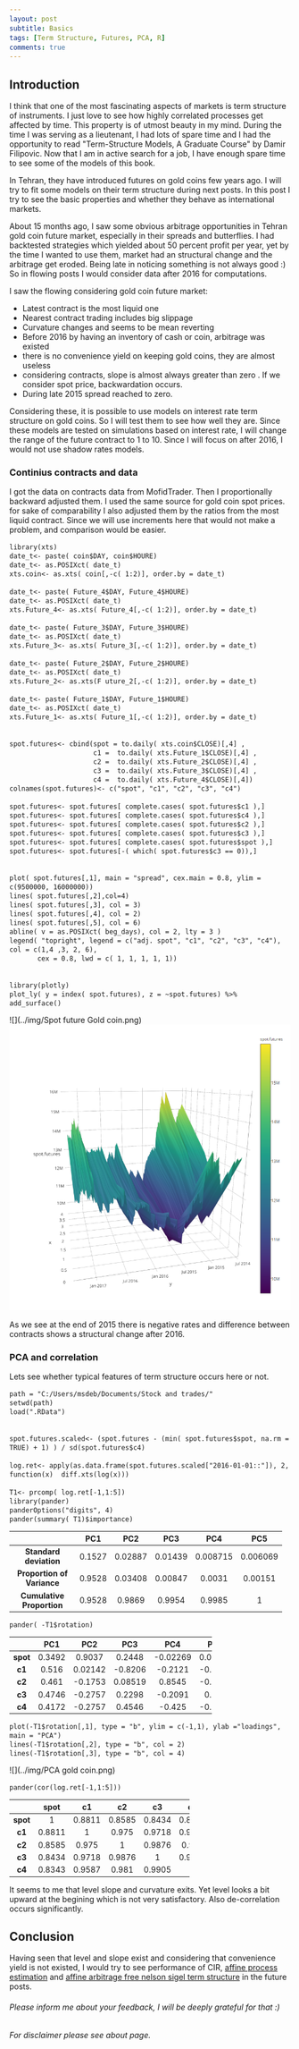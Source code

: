 ```yaml
---
layout: post
subtitle: Basics
tags: [Term Structure, Futures, PCA, R]
comments: true
---
```





Introduction
------------

I think that one of the most fascinating aspects of markets is term
structure of instruments. I just love to see how highly correlated processes get affected
by time. This property is of utmost beauty in my mind. During the time I
was serving as a lieutenant, I had lots of spare time and I had the
opportunity to read "Term-Structure Models, A Graduate Course" by Damir
Filipovic. Now that I am in active search for a job, I have enough spare
time to see some of the models of this book.

In Tehran, they have introduced futures on gold coins few years ago. I
will try to fit some models on their term structure during next
posts. In this post I try to see the basic properties and whether they
behave as international markets.

About 15 months ago, I saw some obvious arbitrage opportunities in
Tehran gold coin future market, especially in their spreads and
butterflies. I had backtested strategies which yielded about 50 percent
profit per year, yet by the time I wanted to use them, market had an
structural change and the arbitrage get eroded. Being late in noticing
something is not always good :) So in flowing posts I would consider
data after 2016 for computations.

I saw the flowing considering gold coin future market:

-   Latest contract is the most liquid one
-   Nearest contract trading includes big slippage
-   Curvature changes and seems to be mean reverting
-   Before 2016 by having an inventory of cash or coin, arbitrage was
    existed
-   there is no convenience yield on keeping gold coins, they are almost
    useless
-   considering
    contracts, slope is almost always greater than zero . If we consider spot price,
    backwardation occurs.
-   During late 2015 spread reached to zero.

Considering these, it is possible to use models on interest rate term
structure on gold coins. So I will test them to see how well they are.
Since these models are tested on simulations based on interest rate, I
will change the range of the future contract to 1 to 10. Since I will
focus on after 2016, I would not use shadow rates models.

### Continius contracts and data

I got the data on contracts data from MofidTrader. Then I proportionally
backward adjusted them. I used the same source for gold coin spot
prices. for sake of comparability I also adjusted them by the ratios
from the most liquid contract. Since we will use increments here that
would not make a problem, and comparison would be easier.

    library(xts)
    date_t<- paste( coin$DAY, coin$HOURE)
    date_t<- as.POSIXct( date_t)
    xts.coin<- as.xts( coin[,-c( 1:2)], order.by = date_t)

    date_t<- paste( Future_4$DAY, Future_4$HOURE)
    date_t<- as.POSIXct( date_t)
    xts.Future_4<- as.xts( Future_4[,-c( 1:2)], order.by = date_t)

    date_t<- paste( Future_3$DAY, Future_3$HOURE)
    date_t<- as.POSIXct( date_t)
    xts.Future_3<- as.xts( Future_3[,-c( 1:2)], order.by = date_t)

    date_t<- paste( Future_2$DAY, Future_2$HOURE)
    date_t<- as.POSIXct( date_t)
    xts.Future_2<- as.xts(F uture_2[,-c( 1:2)], order.by = date_t)

    date_t<- paste( Future_1$DAY, Future_1$HOURE)
    date_t<- as.POSIXct( date_t)
    xts.Future_1<- as.xts( Future_1[,-c( 1:2)], order.by = date_t)


    spot.futures<- cbind(spot = to.daily( xts.coin$CLOSE)[,4] ,
                         c1 =  to.daily( xts.Future_1$CLOSE)[,4] ,
                         c2 =  to.daily( xts.Future_2$CLOSE)[,4] ,
                         c3 =  to.daily( xts.Future_3$CLOSE)[,4] ,
                         c4 =  to.daily( xts.Future_4$CLOSE)[,4])
    colnames(spot.futures)<- c("spot", "c1", "c2", "c3", "c4")

    spot.futures<- spot.futures[ complete.cases( spot.futures$c1 ),]
    spot.futures<- spot.futures[ complete.cases( spot.futures$c4 ),]
    spot.futures<- spot.futures[ complete.cases( spot.futures$c2 ),]
    spot.futures<- spot.futures[ complete.cases( spot.futures$c3 ),]
    spot.futures<- spot.futures[ complete.cases( spot.futures$spot ),]
    spot.futures<- spot.futures[-( which( spot.futures$c3 == 0)),]


    plot( spot.futures[,1], main = "spread", cex.main = 0.8, ylim = c(9500000, 16000000))
    lines( spot.futures[,2],col=4)
    lines( spot.futures[,3], col = 3)
    lines( spot.futures[,4], col = 2)
    lines( spot.futures[,5], col = 6)
    abline( v = as.POSIXct( beg_days), col = 2, lty = 3 )
    legend( "topright", legend = c("adj. spot", "c1", "c2", "c3", "c4"), col = c(1,4 ,3, 2, 6),
           cex = 0.8, lwd = c( 1, 1, 1, 1, 1))


    library(plotly)
    plot_ly( y = index( spot.futures), z = ~spot.futures) %>% add_surface()

![](../img/Spot future Gold coin.png)
![](../img/spot_future_3D.png)

As we see at the end of 2015 there is negative rates and difference
between contracts shows a structural change after 2016.

### PCA and correlation

Lets see whether typical features of term structure occurs here or not.

    path = "C:/Users/msdeb/Documents/Stock and trades/"
    setwd(path)
    load(".RData")


    spot.futures.scaled<- (spot.futures - (min( spot.futures$spot, na.rm = TRUE) + 1) ) / sd(spot.futures$c4)

    log.ret<- apply(as.data.frame(spot.futures.scaled["2016-01-01::"]), 2, function(x)  diff.xts(log(x)))

    T1<- prcomp( log.ret[-1,1:5])
    library(pander)
    panderOptions("digits", 4)
    pander(summary( T1)$importance)

<table style="width:97%;">
<colgroup>
<col width="40%" />
<col width="9%" />
<col width="11%" />
<col width="11%" />
<col width="12%" />
<col width="12%" />
</colgroup>
<thead>
<tr class="header">
<th align="center"> </th>
<th align="center">PC1</th>
<th align="center">PC2</th>
<th align="center">PC3</th>
<th align="center">PC4</th>
<th align="center">PC5</th>
</tr>
</thead>
<tbody>
<tr class="odd">
<td align="center"><strong>Standard deviation</strong></td>
<td align="center">0.1527</td>
<td align="center">0.02887</td>
<td align="center">0.01439</td>
<td align="center">0.008715</td>
<td align="center">0.006069</td>
</tr>
<tr class="even">
<td align="center"><strong>Proportion of Variance</strong></td>
<td align="center">0.9528</td>
<td align="center">0.03408</td>
<td align="center">0.00847</td>
<td align="center">0.0031</td>
<td align="center">0.00151</td>
</tr>
<tr class="odd">
<td align="center"><strong>Cumulative Proportion</strong></td>
<td align="center">0.9528</td>
<td align="center">0.9869</td>
<td align="center">0.9954</td>
<td align="center">0.9985</td>
<td align="center">1</td>
</tr>
</tbody>
</table>

    pander( -T1$rotation)

<table style="width:72%;">
<colgroup>
<col width="15%" />
<col width="9%" />
<col width="11%" />
<col width="11%" />
<col width="12%" />
<col width="12%" />
</colgroup>
<thead>
<tr class="header">
<th align="center"> </th>
<th align="center">PC1</th>
<th align="center">PC2</th>
<th align="center">PC3</th>
<th align="center">PC4</th>
<th align="center">PC5</th>
</tr>
</thead>
<tbody>
<tr class="odd">
<td align="center"><strong>spot</strong></td>
<td align="center">0.3492</td>
<td align="center">0.9037</td>
<td align="center">0.2448</td>
<td align="center">-0.02269</td>
<td align="center">0.02893</td>
</tr>
<tr class="even">
<td align="center"><strong>c1</strong></td>
<td align="center">0.516</td>
<td align="center">0.02142</td>
<td align="center">-0.8206</td>
<td align="center">-0.2121</td>
<td align="center">-0.1221</td>
</tr>
<tr class="odd">
<td align="center"><strong>c2</strong></td>
<td align="center">0.461</td>
<td align="center">-0.1753</td>
<td align="center">0.08519</td>
<td align="center">0.8545</td>
<td align="center">-0.1391</td>
</tr>
<tr class="even">
<td align="center"><strong>c3</strong></td>
<td align="center">0.4746</td>
<td align="center">-0.2757</td>
<td align="center">0.2298</td>
<td align="center">-0.2091</td>
<td align="center">0.776</td>
</tr>
<tr class="odd">
<td align="center"><strong>c4</strong></td>
<td align="center">0.4172</td>
<td align="center">-0.2757</td>
<td align="center">0.4546</td>
<td align="center">-0.425</td>
<td align="center">-0.6022</td>
</tr>
</tbody>
</table>

    plot(-T1$rotation[,1], type = "b", ylim = c(-1,1), ylab ="loadings", main = "PCA")
    lines(-T1$rotation[,2], type = "b", col = 2)
    lines(-T1$rotation[,3], type = "b", col = 4)

![](../img/PCA gold coin.png)

    pander(cor(log.ret[-1,1:5]))

<table style="width:64%;">
<colgroup>
<col width="15%" />
<col width="9%" />
<col width="9%" />
<col width="9%" />
<col width="9%" />
<col width="9%" />
</colgroup>
<thead>
<tr class="header">
<th align="center"> </th>
<th align="center">spot</th>
<th align="center">c1</th>
<th align="center">c2</th>
<th align="center">c3</th>
<th align="center">c4</th>
</tr>
</thead>
<tbody>
<tr class="odd">
<td align="center"><strong>spot</strong></td>
<td align="center">1</td>
<td align="center">0.8811</td>
<td align="center">0.8585</td>
<td align="center">0.8434</td>
<td align="center">0.8343</td>
</tr>
<tr class="even">
<td align="center"><strong>c1</strong></td>
<td align="center">0.8811</td>
<td align="center">1</td>
<td align="center">0.975</td>
<td align="center">0.9718</td>
<td align="center">0.9587</td>
</tr>
<tr class="odd">
<td align="center"><strong>c2</strong></td>
<td align="center">0.8585</td>
<td align="center">0.975</td>
<td align="center">1</td>
<td align="center">0.9876</td>
<td align="center">0.981</td>
</tr>
<tr class="even">
<td align="center"><strong>c3</strong></td>
<td align="center">0.8434</td>
<td align="center">0.9718</td>
<td align="center">0.9876</td>
<td align="center">1</td>
<td align="center">0.9905</td>
</tr>
<tr class="odd">
<td align="center"><strong>c4</strong></td>
<td align="center">0.8343</td>
<td align="center">0.9587</td>
<td align="center">0.981</td>
<td align="center">0.9905</td>
<td align="center">1</td>
</tr>
</tbody>
</table>

It seems to me that level slope and curvature exits. Yet level looks a
bit upward at the begining which is not very satisfactory. Also de-correlation occurs
significantly.

Conclusion
----------

Having seen that level and slope exist and considering that convenience
yield is not existed, I would try to see performance of CIR, [affine
process estimation](http://www.nber.org/papers/w17772.pdf) and [affine
arbitrage free nelson sigel term
structure](http://www.frbsf.org/economic-research/files/wp07-20bk.pdf)
in the future posts.

###### *Please inform me about your feedback, I will be deeply grateful for that :)*

###### For disclaimer please see about page.
